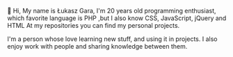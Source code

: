  👋 Hi, My name is Łukasz Gara, I'm 20 years old programming enthusiast, which favorite language is PHP ,but I also know CSS, JavaScript, jQuery and HTML
 At my repositories you can find my personal projects.
  
  I'm a person whose love learning new stuff, and using it in projects. I also enjoy work with people and sharing knowledge between them.
